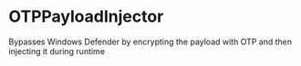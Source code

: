 # OTPPayloadInjector
Bypasses Windows Defender by encrypting the payload with OTP and then injecting it during runtime
